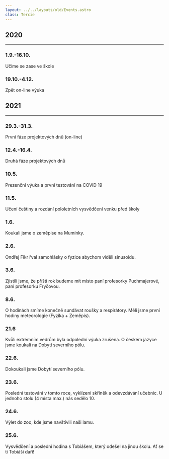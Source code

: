 ```yaml
---
layout: ../../layouts/old/Events.astro
class: Tercie
---
```


## 2020
---
### 1.9.-16.10.
Učíme se zase ve škole 

### 19.10.-4.12.
Zpět on-line výuka 

## 2021
---
### 29.3.-31.3.
První fáze projektových dnů (on-line) 

### 12.4.-16.4.
Druhá fáze projektových dnů 

### 10.5.
Prezenční výuka a první testování na COVID 19 

### 11.5.
Učení češtiny a rozdání pololetních vysvědčení venku před školy 

### 1.6.
Koukali jsme o zeměpise na Mumínky. 

### 2.6.
Ondřej Fikr řval samohlásky o fyzice abychom viděli sinusoidu. 

### 3.6.
Zjistili jsme, že příští rok budeme mít místo paní profesorky Puchmajerové, paní profesorku Fryčovou. 

### 8.6.
O hodinách smíme konečně sundávat roušky a respirátory. Měli jsme první hodiny meteorologie (Fyzika + Zeměpis). 

### 21.6
Kvůli extrémním vedrům byla odpolední výuka zrušena. O českém jazyce jsme koukali na Dobytí severního pólu. 

### 22.6.
Dokoukali jsme Dobytí severního pólu. 

### 23.6.
Poslední testování v tomto roce, vyklízení skříněk a odevzdávání učebnic. U jednoho stolu (4 místa max.) nás sedělo 10. 

### 24.6.
Výlet do zoo, kde jsme navštívili naši lamu. 

### 25.6.
Vysvědčení a poslední hodina s Tobiášem, který odešel na jinou školu. Ať se ti Tobiáši daří!  
